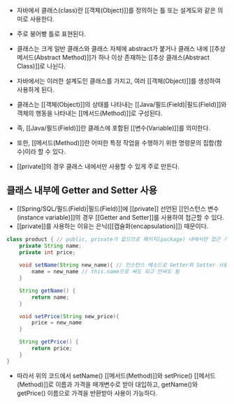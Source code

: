 - 자바에서 클래스(class)란 [[객체(Object)]]를 정의하는 틀 또는 설계도와 같은 의미로 사용한다.
- 주로 붕어빵 틀로 표현된다.

- 클래스는 크게 일반 클래스와 클래스 자체에 abstract가 붙거나 클래스 내에 [[추상 메서드(Abstract Method)]]가 하나 이상 존재하는 [[추상 클래스(Abstract Class)]]로 나뉜다.

- 자바에서는 이러한 설계도인 클래스를 가지고, 여러 [[객체(Object)]]를 생성하여 사용하게 된다.

- 클래스는 [[객체(Object)]]의 상태를 나타내는 [[Java/필드(Field)|필드(Field)]]와 객체의 행동을 나타내는 [[메서드(Method)]]로 구성된다.
- 즉, [[Java/필드(Field)]]란 클래스에 포함된 [[변수(Variable)]]를 의미한다.

- 또한, [[메서드(Method)]]란 어떠한 특정 작업을 수행하기 위한 명령문의 집합(함수)이라 할 수 있다.

- [[private]]의 경우 클래스 내에서만 사용할 수 있게 주로 만든다.

## 클래스 내부에 Getter and Setter 사용

- [[Spring/SQL/필드(Field)|필드(Field)]]에 [[private]] 선언된 [[인스턴스 변수(instance variable)]]의 경우 [[Getter and Setter]]를 사용하여 접근할 수 있다.
- [[private]]를 사용하는 이유는 은닉([[캡슐화(encapsulation)]]) 때문이다.

```java
class product { // public, private가 없으므로 패키지(package) 내에서만 접근 가능
	private String name;
	private int price;
	
	void setName(String new_name){ // 인스턴스 메소드로 Getter와 Setter 사용
		name = new_name // this.name으로 써도 되고 안써도 됨
	}

	String getName() {
		return name;
	}

	void setPrice(String new_price){
		price = new_name
	}

	String getPrice() {
		return price;
	}
}
```

- 따라서 위의 코드에서 setName() [[메서드(Method)]]와 setPrice() [[메서드(Method)]]로 이름과 가격을 매개변수로 받아 대입하고, getName()와 getPrice() 이름으로 가격을 반환받아 사용이 가능하다. 

